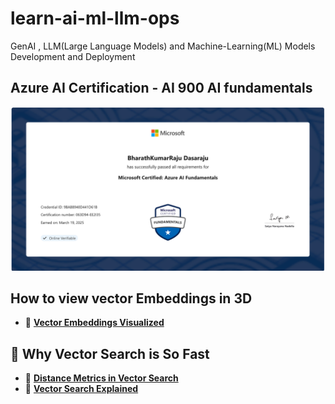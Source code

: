 # learn-ai-ml-llm-ops
GenAI , LLM(Large Language Models) and Machine-Learning(ML) Models Development and Deployment


## Azure AI Certification - AI 900 AI fundamentals

![Bharaths Azure-AI900](12.Azure-AI-Cert/Azure_AI_Fundamentals.png)



## How to view vector Embeddings in 3D

- 🔗 [**Vector Embeddings Visualized**](https://medium.com/@bhrth.dsra1/tokenization-visualizing-vector-embeddings-in-multi-dimensional-space-3d-dc4667402b4e)


## 🚀 Why Vector Search is So Fast

- 🔗 [**Distance Metrics in Vector Search**](https://weaviate.io/blog/distance-metrics-in-vector-search)
- 🔗 [**Vector Search Explained**](https://weaviate.io/blog/vector-search-explained)
